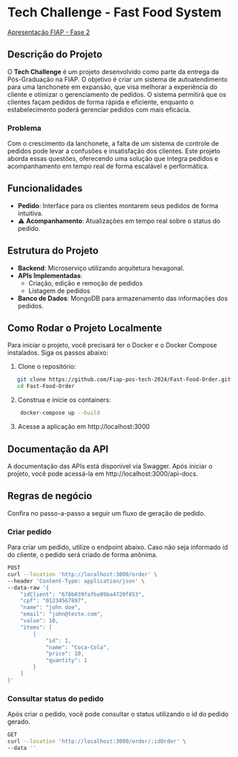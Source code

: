# Tech Challenge - Fast Food System

[Apresentação FIAP - Fase 2](https://youtu.be/vD4L3E_Gviw)

## Descrição do Projeto

O **Tech Challenge** é um projeto desenvolvido como parte da entrega da Pós-Graduação na FIAP. O objetivo é criar um sistema de autoatendimento para uma lanchonete em expansão, que visa melhorar a experiência do cliente e otimizar o gerenciamento de pedidos. O sistema permitirá que os clientes façam pedidos de forma rápida e eficiente, enquanto o estabelecimento poderá gerenciar pedidos com mais eficácia.

### Problema

Com o crescimento da lanchonete, a falta de um sistema de controle de pedidos pode levar a confusões e insatisfação dos clientes. Este projeto aborda essas questões, oferecendo uma solução que integra pedidos e acompanhamento em tempo real de forma escalável e performática.

## Funcionalidades

- **Pedido**: Interface para os clientes montarem seus pedidos de forma intuitiva.
- ⚠️ **Acompanhamento**: Atualizações em tempo real sobre o status do pedido.

## Estrutura do Projeto

- **Backend**: Microserviço utilizando arquitetura hexagonal.
- **APIs Implementadas**:
    - Criação, edição e remoção de pedidos
    - Listagem de pedidos
- **Banco de Dados**: MongoDB para armazenamento das informações dos pedidos.

## Como Rodar o Projeto Localmente

Para iniciar o projeto, você precisará ter o Docker e o Docker Compose instalados. Siga os passos abaixo:

1. Clone o repositório:

```bash
   git clone https://github.com/Fiap-pos-tech-2024/Fast-Food-Order.git
   cd Fast-Food-Order
```

2. Construa e inicie os containers:

```bash
    docker-compose up --build
```

3. Acesse a aplicação em http://localhost:3000

## Documentação da API

A documentação das APIs está disponível via Swagger. Após iniciar o projeto, você pode acessá-la em http://localhost:3000/api-docs.

## Regras de negócio

Confira no passo-a-passo a seguir um fluxo de geração de pedido.

### Criar pedido

Para criar um pedido, utilize o endpoint abaixo. Caso não seja informado id do cliente, o pedido será criado de forma anônima.

```bash
POST
curl --location 'http://localhost:3000/order' \
--header 'Content-Type: application/json' \
--data-raw '{
    "idClient": "678b039fafba99ba4720f853",
    "cpf": "01234567897",
    "name": "john doe",
    "email": "john@teste.com",
    "value": 10,
    "items": [
        {
            "id": 1,
            "name": "Coca-Cola",
            "price": 10,
            "quantity": 1
        }
    ]
}'
```

### Consultar status do pedido

Após criar o pedido, você pode consultar o status utilizando o id do pedido gerado.

```bash
GET
curl --location 'http://localhost:3000/order/:idOrder' \
--data ''
```
